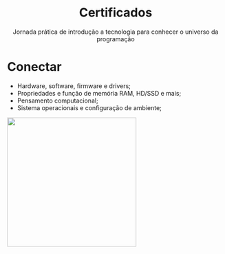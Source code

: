 <h1 align="center"> Certificados </h1>

<p align="center"> Jornada prática de introdução a tecnologia para conhecer o universo da programação </p>



# Conectar

- Hardware, software, firmware e drivers;
- Propriedades e função de memória RAM, HD/SSD e mais;
- Pensamento computacional;
- Sistema operacionais e configuração de ambiente;

 <td align="center">
            <a href="01"><img width="300px" src="https://user-images.githubusercontent.com/85380530/222017100-83754e59-be92-4d53-9890-451b9ad7af5a.png" /></a></td>
        </tr>

